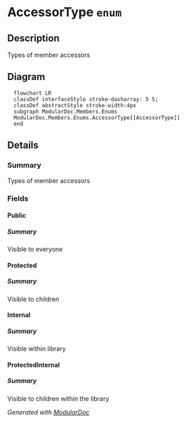 # AccessorType `enum`

## Description
Types of member accessors

## Diagram
```mermaid
  flowchart LR
  classDef interfaceStyle stroke-dasharray: 5 5;
  classDef abstractStyle stroke-width:4px
  subgraph ModularDoc.Members.Enums
  ModularDoc.Members.Enums.AccessorType[[AccessorType]]
  end
```

## Details
### Summary
Types of member accessors

### Fields
#### Public
##### Summary
Visible to everyone

#### Protected
##### Summary
Visible to children

#### Internal
##### Summary
Visible within library

#### ProtectedInternal
##### Summary
Visible to children within the library

*Generated with* [*ModularDoc*](https://github.com/hailstorm75/ModularDoc)
